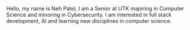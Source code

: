 Hello, my name is Neh Patel, I am a Senior at UTK majoring in Computer Science and minoring in Cybersecurity. I am interested in full stack development, AI and learning new disciplines in computer science.
